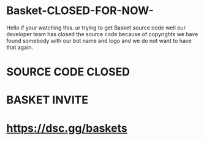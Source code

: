 # Basket-CLOSED-FOR-NOW-



Hello if your watching this. ur trying to get Basket source code well our developer team has closed the source code because of copyrights we have found somebody with our bot name and logo and we do not want to have that again.



# SOURCE CODE CLOSED



# BASKET INVITE
# https://dsc.gg/baskets
